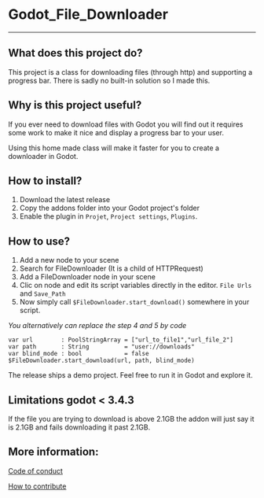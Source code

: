 # Godot_File_Downloader
---


## What does this project do?
This project is a class for downloading files (through http) and supporting a progress bar.
There is sadly no built-in solution so I made this.

## Why is this project useful?
If you ever need to download files with Godot you will find out it requires
some work to make it nice and display a progress bar to your user.

Using this home made class will make it faster for you to create a downloader
in Godot.

## How to install?

1. Download the latest release
2. Copy the addons folder into your Godot project's folder
3. Enable the plugin in `Projet`, `Project settings`, `Plugins`.

## How to use?

1. Add a new node to your scene
2. Search for FileDownloader (It is a child of HTTPRequest)
3. Add a FileDownloader node in your scene
4. Clic on node and edit its script variables directly in the editor.
`File Urls` and `Save_Path`
5. Now simply call `$FileDownloader.start_download()` somewhere in your script.

*You alternatively can replace the step 4 and 5 by code*

```
var url        : PoolStringArray = ["url_to_file1","url_file_2"]
var path       : String          = "user://downloads"
var blind_mode : bool            = false
$FileDownloader.start_download(url, path, blind_mode)
```

The release ships a demo project. Feel free to run it in Godot and explore it.

## Limitations godot < 3.4.3

If the file you are trying to download is above 2.1GB the addon will just say it is 2.1GB and fails downloading it past 2.1GB.

## More information:

[Code of conduct](https://github.com/Lyaaaaaaaaaaaaaaa/Godot_File_Downloader/blob/master/CODE_OF_CONDUCT.md)

[How to contribute](https://github.com/Lyaaaaaaaaaaaaaaa/Godot_File_Downloader/blob/master/CONTRIBUTING.md)

